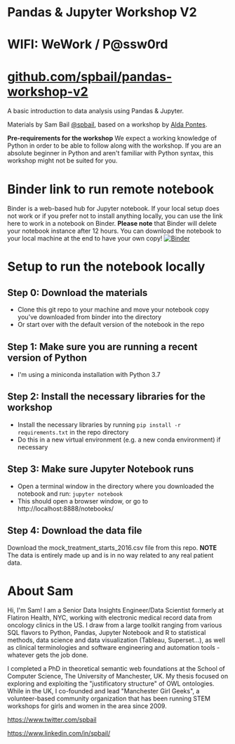 # Pandas & Jupyter Workshop V2
# WIFI: WeWork / P@ssw0rd
# [github.com/spbail/pandas-workshop-v2](http://github.com/spbail/pandas-workshop-v2)

A basic introduction to data analysis using Pandas & Jupyter.

Materials by Sam Bail [@spbail](http://twitter.com/spbail), based on a workshop by [Alda Pontes](https://www.linkedin.com/in/aldapontes/).

**Pre-requirements for the workshop**
We expect a working knowledge of Python in order to be able to follow along with the workshop. If you are an absolute beginner in Python and aren't familiar with Python syntax, this workshop might not be suited for you.

# Binder link to run remote notebook
Binder is a web-based hub for Jupyter notebook. If your local setup does not work or if you prefer not to install anything locally, you can use the link here to work in a notebook on Binder. **Please note** that Binder will delete your notebook instance after 12 hours. You can download the notebook to your local machine at the end to have your own copy!
[![Binder](https://mybinder.org/badge_logo.svg)](https://mybinder.org/v2/gh/spbail/pandas-workshop-v2/master)

# Setup to run the notebook locally

## Step 0: Download the materials
- Clone this git repo to your machine and move your notebook copy you've downloaded from binder into the directory
- Or start over with the default version of the notebook in the repo

## Step 1: Make sure you are running a recent version of Python
- I'm using a miniconda installation with Python 3.7

## Step 2: Install the necessary libraries for the workshop
- Install the necessary libraries by running `pip install -r requirements.txt` in the repo directory
- Do this in a new virtual environment (e.g. a new conda environment) if necessary

## Step 3: Make sure Jupyter Notebook runs
- Open a terminal window in the directory where you downloaded the notebook and run: `jupyter notebook`
- This should open a browser window, or go to http://localhost:8888/notebooks/

## Step 4: Download the data file
Download the mock_treatment_starts_2016.csv file from this repo. **NOTE** The data is entirely made up and is in no way related to any real patient data.

# About Sam

Hi, I'm Sam! I am a Senior Data Insights Engineer/Data Scientist formerly at Flatiron Health, NYC, working with electronic medical record data from oncology clinics in the US. I draw from a large toolkit ranging from various SQL flavors to Python, Pandas, Jupyter Notebook and R to statistical methods, data science and data visualization (Tableau, Superset...), as well as clinical terminologies and software engineering and automation tools - whatever gets the job done.

I completed a PhD in theoretical semantic web foundations at the School of Computer Science, The University of Manchester, UK. My thesis focused on exploring and exploiting the "justificatory structure" of OWL ontologies. While in the UK, I co-founded and lead "Manchester Girl Geeks", a volunteer-based community organization that has been running STEM workshops for girls and women in the area since 2009. 

https://www.twitter.com/spbail

https://www.linkedin.com/in/spbail/
